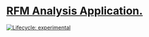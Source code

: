 
<!-- README.md is generated from README.Rmd. Please edit that file -->

# [RFM Analysis Application.](www.shinyio.com)

<!-- badges: start -->

[![Lifecycle:
experimental](https://img.shields.io/badge/lifecycle-experimental-orange.svg)](https://lifecycle.r-lib.org/articles/stages.html#experimental)
<!-- badges: end -->


